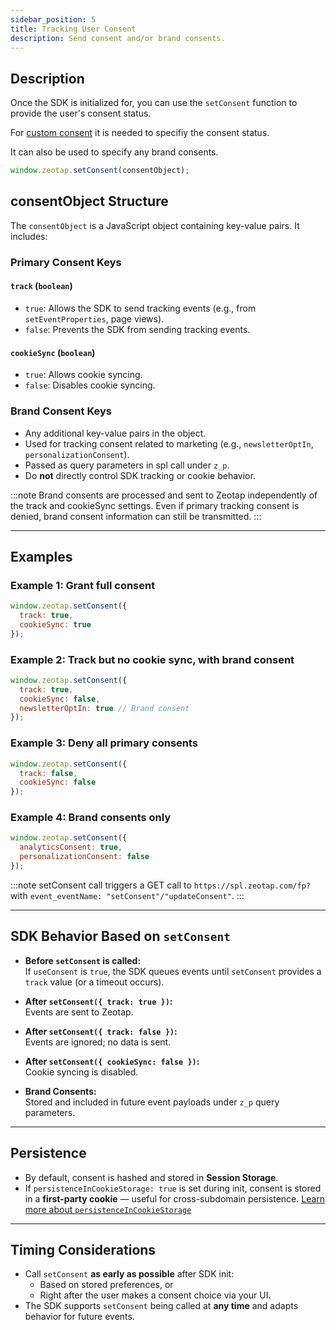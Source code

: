 ```yaml
---
sidebar_position: 5
title: Tracking User Consent
description: Send consent and/or brand consents.
---
```


## Description

Once the SDK is initialized for, you can use the `setConsent` function to provide the user's consent status.

For [custom consent](../Consent/customConsent) it is needed to specifiy the consent status.

It can also be used to specify any brand consents.

```jsx
window.zeotap.setConsent(consentObject);
```

## consentObject Structure

The `consentObject` is a JavaScript object containing key-value pairs. It includes:

### Primary Consent Keys

#### `track` (`boolean`)
- `true`: Allows the SDK to send tracking events (e.g., from `setEventProperties`, page views).
- `false`: Prevents the SDK from sending tracking events.

#### `cookieSync` (`boolean`)
- `true`: Allows cookie syncing.
- `false`: Disables cookie syncing.

### Brand Consent Keys

- Any additional key-value pairs in the object.
- Used for tracking consent related to marketing (e.g., `newsletterOptIn`, `personalizationConsent`).
- Passed as query parameters in spl call under `z_p`.
- Do **not** directly control SDK tracking or cookie behavior.

:::note
Brand consents are processed and sent to Zeotap independently of the track and cookieSync settings. Even if primary tracking consent is denied, brand consent information can still be transmitted.
:::

---

## Examples

### Example 1: Grant full consent
```jsx
window.zeotap.setConsent({
  track: true,
  cookieSync: true
});
```

### Example 2: Track but no cookie sync, with brand consent
```jsx
window.zeotap.setConsent({
  track: true,
  cookieSync: false,
  newsletterOptIn: true // Brand consent
});
```

### Example 3: Deny all primary consents
```jsx
window.zeotap.setConsent({
  track: false,
  cookieSync: false
});
```

### Example 4: Brand consents only
```jsx
window.zeotap.setConsent({
  analyticsConsent: true,
  personalizationConsent: false
});
```

:::note
setConsent call triggers a GET call to `https://spl.zeotap.com/fp?` with `event_eventName: "setConsent"/"updateConsent"`.
:::

---

## SDK Behavior Based on `setConsent`

- **Before `setConsent` is called:**  
  If `useConsent` is `true`, the SDK queues events until `setConsent` provides a `track` value (or a timeout occurs).

- **After `setConsent({ track: true })`:**  
  Events are sent to Zeotap.

- **After `setConsent({ track: false })`:**  
  Events are ignored; no data is sent.

- **After `setConsent({ cookieSync: false })`:**  
  Cookie syncing is disabled.

- **Brand Consents:**  
  Stored and included in future event payloads under `z_p` query parameters.

---

## Persistence

- By default, consent is hashed and stored in **Session Storage**.
- If `persistenceInCookieStorage: true` is set during init, consent is stored in a **first-party cookie** — useful for cross-subdomain persistence. [Learn more about `persistenceInCookieStorage`](../Configurations/persistenceInCookieStorage)

---

## Timing Considerations

- Call `setConsent` **as early as possible** after SDK init:
  - Based on stored preferences, or
  - Right after the user makes a consent choice via your UI.
- The SDK supports `setConsent` being called at **any time** and adapts behavior for future events.


